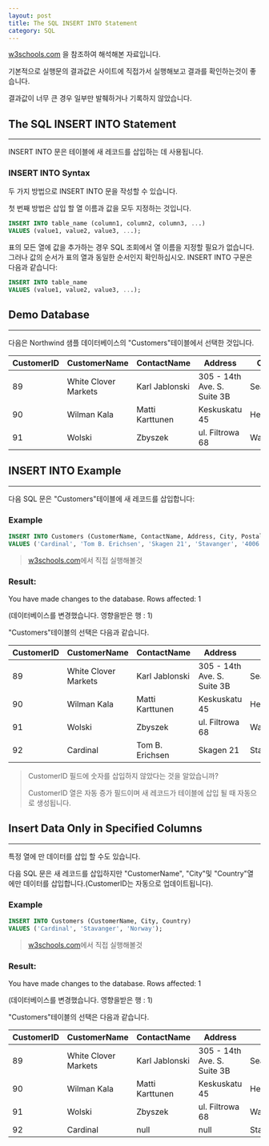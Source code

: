 ```yaml
---
layout: post
title: The SQL INSERT INTO Statement
category: SQL
---
```




[w3schools.com](www.w3schools.com/sql) 을 참조하여 해석해본 자료입니다.

기본적으로 실행문의 결과값은 사이트에 직접가서 실행해보고 결과를 확인하는것이 좋습니다.

결과값이 너무 큰 경우 일부만 발췌하거나 기록하지 않았습니다.







## The SQL INSERT INTO Statement

---



INSERT INTO 문은 테이블에 새 레코드를 삽입하는 데 사용됩니다.





### INSERT INTO Syntax

두 가지 방법으로 INSERT INTO 문을 작성할 수 있습니다.

첫 번째 방법은 삽입 할 열 이름과 값을 모두 지정하는 것입니다.

```sql
INSERT INTO table_name (column1, column2, column3, ...)
VALUES (value1, value2, value3, ...);
```



표의 모든 열에 값을 추가하는 경우 SQL 조회에서 열 이름을 지정할 필요가 없습니다. 그러나 값의 순서가 표의 열과 동일한 순서인지 확인하십시오. INSERT INTO 구문은 다음과 같습니다:

```sql
INSERT INTO table_name
VALUES (value1, value2, value3, ...);
```







## Demo Database

---



다음은 Northwind 샘플 데이터베이스의 "Customers"테이블에서 선택한 것입니다.



| CustomerID | CustomerName         | ContactName     | Address                     | City     | PostalCode | Country |
| ---------- | -------------------- | --------------- | --------------------------- | -------- | ---------- | ------- |
| 89         | White Clover Markets | Karl Jablonski  | 305 - 14th Ave. S. Suite 3B | Seattle  | 98128      | USA     |
| 90         | Wilman Kala          | Matti Karttunen | Keskuskatu 45               | Helsinki | 21240      | Finland |
| 91         | Wolski               | Zbyszek         | ul. Filtrowa 68             | Walla    | 01-012     | Poland  |





## INSERT INTO Example

---



다음 SQL 문은 "Customers"테이블에 새 레코드를 삽입합니다:



### Example

```sql
INSERT INTO Customers (CustomerName, ContactName, Address, City, PostalCode, Country)
VALUES ('Cardinal', 'Tom B. Erichsen', 'Skagen 21', 'Stavanger', '4006', 'Norway');
```

> [w3schools.com](www.w3schools.com/sql)에서 직접 실행해볼것





### Result:

You have made changes to the database. Rows affected: 1

(데이터베이스를 변경했습니다. 영향을받은 행 : 1)





"Customers"테이블의 선택은 다음과 같습니다.



| CustomerID | CustomerName         | ContactName     | Address                     | City      | PostalCode | Country |
| ---------- | -------------------- | --------------- | --------------------------- | --------- | ---------- | ------- |
| 89         | White Clover Markets | Karl Jablonski  | 305 - 14th Ave. S. Suite 3B | Seattle   | 98128      | USA     |
| 90         | Wilman Kala          | Matti Karttunen | Keskuskatu 45               | Helsinki  | 21240      | Finland |
| 91         | Wolski               | Zbyszek         | ul. Filtrowa 68             | Walla     | 01-012     | Poland  |
| 92         | Cardinal             | Tom B. Erichsen | Skagen 21                   | Stavanger | 4006       | Norway  |

> CustomerID 필드에 숫자를 삽입하지 않았다는 것을 알았습니까?
>
> CustomerID 열은 자동 증가 필드이며 새 레코드가 테이블에 삽입 될 때 자동으로 생성됩니다.







## Insert Data Only in Specified Columns

---



특정 열에 만 데이터를 삽입 할 수도 있습니다.

다음 SQL 문은 새 레코드를 삽입하지만 "CustomerName", "City"및 "Country"열 에만 데이터를 삽입합니다.(CustomerID는 자동으로 업데이트됩니다).



### Example

```sql
INSERT INTO Customers (CustomerName, City, Country)
VALUES ('Cardinal', 'Stavanger', 'Norway');
```

> [w3schools.com](www.w3schools.com/sql)에서 직접 실행해볼것



### Result:

You have made changes to the database. Rows affected: 1

(데이터베이스를 변경했습니다. 영향을받은 행 : 1)



"Customers"테이블의 선택은 다음과 같습니다.



| CustomerID | CustomerName         | ContactName     | Address                     | City      | PostalCode | Country |
| ---------- | -------------------- | --------------- | --------------------------- | --------- | ---------- | ------- |
| 89         | White Clover Markets | Karl Jablonski  | 305 - 14th Ave. S. Suite 3B | Seattle   | 98128      | USA     |
| 90         | Wilman Kala          | Matti Karttunen | Keskuskatu 45               | Helsinki  | 21240      | Finland |
| 91         | Wolski               | Zbyszek         | ul. Filtrowa 68             | Walla     | 01-012     | Poland  |
| 92         | Cardinal             | null            | null                        | Stavanger | null       | Norway  |
